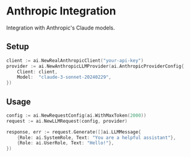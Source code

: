 # Anthropic Integration

Integration with Anthropic's Claude models.

## Setup
```go
client := ai.NewRealAnthropicClient("your-api-key")
provider := ai.NewAnthropicLLMProvider(ai.AnthropicProviderConfig{
    Client: client,
    Model:  "claude-3-sonnet-20240229",
})
```

## Usage
```go
config := ai.NewRequestConfig(ai.WithMaxToken(2000))
request := ai.NewLLMRequest(config, provider)

response, err := request.Generate([]ai.LLMMessage{
    {Role: ai.SystemRole, Text: "You are a helpful assistant"},
    {Role: ai.UserRole, Text: "Hello!"},
})
```